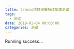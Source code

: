 ```yaml
---
title: travis项目部署持续集成测试
tags:
  - 测试
date: 2019-01-04 00:00:00
categories: 测试
---
```


Running success...